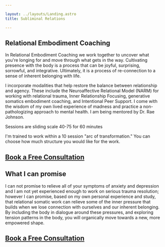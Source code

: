```yaml
---

layout: ../layouts/Landing.astro
title: Subliminal Relations

---
```


## Relational Embodiment Coaching

In Relational Embodiment Coaching we work together to uncover what you're longing for and move through what gets in the way. Cultivating presence with the body is a process that can be joyful, surprising, sorrowful, and integrative. Ultimately, it is a process of re-connection to a sense of inherent belonging with life. 

I incorporate modalities that help restore the balance between relationship and agency. These include the Neuroaffective Relational Model (NARM) for working with relational trauma, Inner Relationship Focusing, generative somatics embodiment coaching, and Intentional Peer Support. I come with the wisdom of my own lived experience of madness and practice a non-pathologizing approach to mental health. I am being mentored by Dr. Rae Johnson. 

Sessions are sliding scale 40-75 for 60 minutes

I'm trained to work within a 10 session "arc of transformation." You can choose how much structure you would like for the work. 

## [Book a Free Consultation](http://google.com)

## What I can promise

I can not promise to relieve all of your symptoms of anxiety and depression and I am not yet experienced enough to work on serious trauma resolution; however I can promise, based on my own personal experience and study, that relational somatic work can relieve some of the inner pressure that builds when we lose connection with ourselves and our inherent belonging. By including the body in dialogue around these pressures, and exploring tension patterns in the body, you will organically move towards a new, more empowered shape.

## [Book a Free Consultation](http://google.com)
